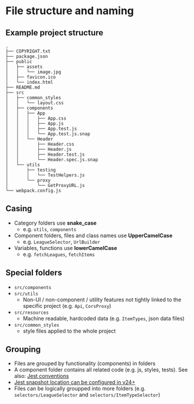 # File structure and naming

## Example project structure

```
.
├── COPYRIGHT.txt
├── package.json
├── public
│   ├── assets
│   │   └── image.jpg
│   ├── favicon.ico
│   └── index.html
├── README.md
├── src
│   ├── common_styles
│   │   └── layout.css
│   ├── components
│   │   ├── App
│   │   │   ├── App.css
│   │   │   ├── App.js
│   │   │   ├── App.test.js
│   │   │   └── App.test.js.snap
│   │   └── Header
│   │       ├── Header.css
│   │       ├── Header.js
│   │       ├── Header.test.js
│   │       └── Header.spec.js.snap
│   └── utils
│       ├── testing
│       │   └── TestHelpers.js
│       └── proxy
│           └── GetProxyURL.js
└── webpack.config.js
```

## Casing

- Category folders use **snake_case**
  - e.g. `utils`, `components`
- Component folders, files and class names use **UpperCamelCase**
	- e.g. `LeagueSelector`, `UrlBuilder`
- Variables, functions use **lowerCamelCase**
	- e.g. `fetchLeagues`, `fetchItems`

## Special folders

- `src/components`
- `src/utils`
  - Non-UI / non-component / utility features not tightly linked to the specific project (e.g. `Api`, `CorsProxy`)
- `src/resources`
  - Machine readable, hardcoded data (e.g. `ItemTypes`, json data files)
- `src/common_styles`
  - style files applied to the whole project

## Grouping

- Files are grouped by functionality (components) in folders
- A component folder contains all related code (e.g. js, styles, tests). See also: [Jest conventions](https://jestjs.io/docs/en/configuration.html#testregex-string)
- [Jest snapshot location can be configured in v24+](https://medium.com/c-hive/no-more-snapshots-folders-with-jest-98de26681764)
- Files can be logically groupped into more folders (e.g. `selectors/LeagueSelector` and `selectors/ItemTypeSelector`)
